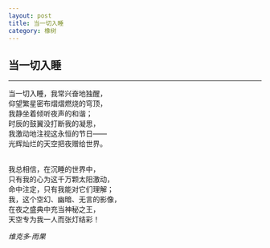 ```yaml
---
layout: post
title: 当一切入睡
category: 橡树
---
```


## 当一切入睡
---
当一切入睡，我常兴奋地独醒，<br/>
仰望繁星密布熠熠燃烧的穹顶，<br/>
我静坐着倾听夜声的和谐；<br/>
时辰的鼓翼没打断我的凝思，<br/>
我激动地注视这永恒的节日——<br/>
光辉灿烂的天空把夜赠给世界。<br/><br/>

我总相信，在沉睡的世界中，<br/>
只有我的心为这千万颗太阳激动，<br/>
命中注定，只有我能对它们理解；<br/>
我，这个空幻、幽暗、无言的影像，<br/>
在夜之盛典中充当神秘之王，<br/>
天空专为我一人而张灯结彩！<br/>

*维克多·雨果*
